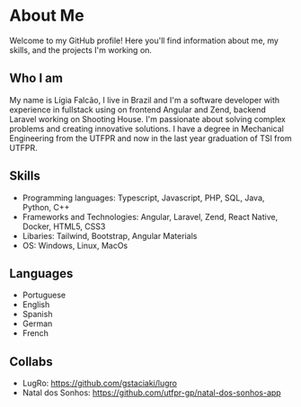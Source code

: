 # About Me

Welcome to my GitHub profile! Here you'll find information about me, my skills, and the projects I'm working on.

## Who I am

My name is Lígia Falcão, I live in Brazil and I'm a software developer with experience in fullstack using on frontend Angular and Zend, backend Laravel working on Shooting House. I'm passionate about solving complex problems and creating innovative solutions. I have a degree in Mechanical Engineering from the UTFPR and now in the last year graduation of TSI from UTFPR. 

## Skills

- Programming languages: Typescript, Javascript, PHP, SQL, Java, Python, C++
- Frameworks and Technologies: Angular, Laravel, Zend, React Native, Docker, HTML5, CSS3
- Libaries: Tailwind, Bootstrap, Angular Materials
- OS: Windows, Linux, MacOs

## Languages

- Portuguese
- English
- Spanish
- German
- French

## Collabs 

- LugRo: https://github.com/gstaciaki/lugro
- Natal dos Sonhos: https://github.com/utfpr-gp/natal-dos-sonhos-app
